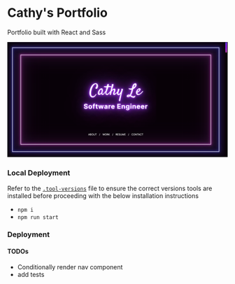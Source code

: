 # Cathy's Portfolio

Portfolio built with React and Sass

![alt text](/src/assets/portfolio-image.png)

### Local Deployment

Refer to the [`.tool-versions`](.tool-versions) file to ensure the correct versions tools are
installed before proceeding with the below installation instructions

- `npm i`
- `npm run start`

### Deployment

#### TODOs

- Conditionally render nav component
- add tests
